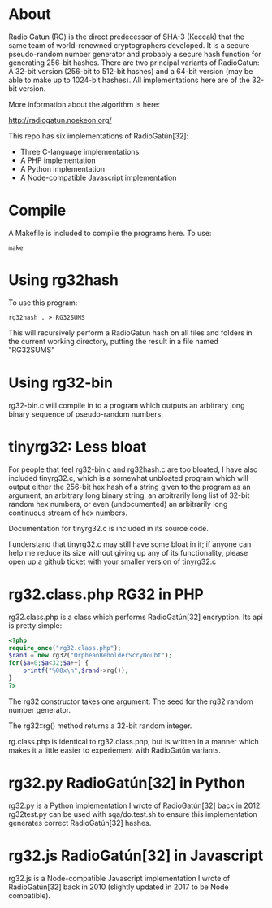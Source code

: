 # About

Radio Gatun (RG) is the direct predecessor of SHA-3 (Keccak) that the
same team of world-renowned cryptographers developed. It is a secure
pseudo-random number generator and probably a secure hash function for
generating 256-bit hashes. There are two principal variants of RadioGatun:
A 32-bit version (256-bit to 512-bit hashes) and a 64-bit version (may
be able to make up to 1024-bit hashes). All implementations here are of
the 32-bit version.

More information about the algorithm is here:

http://radiogatun.noekeon.org/

This repo has six implementations of RadioGatún[32]:

* Three C-language implementations
* A PHP implementation
* A Python implementation
* A Node-compatible Javascript implementation

# Compile

A Makefile is included to compile the programs here. To use:

```
make
```

# Using rg32hash

To use this program:

```
rg32hash . > RG32SUMS
```

This will recursively perform a RadioGatun hash on all files and folders
in the current working directory, putting the result in a file named 
"RG32SUMS"

# Using rg32-bin

rg32-bin.c will compile in to a program which outputs an arbitrary long
binary sequence of pseudo-random numbers.

# tinyrg32: Less bloat

For people that feel rg32-bin.c and rg32hash.c are too bloated, I have
also included tinyrg32.c, which is a somewhat unbloated program which
will output either the 256-bit hex hash of a string given to the program
as an argument, an arbitrary long binary string, an arbitrarily long list
of 32-bit random hex numbers, or even (undocumented) an arbitrarily long
continuous stream of hex numbers.

Documentation for tinyrg32.c is included in its source code.

I understand that tinyrg32.c may still have some bloat in it; if anyone 
can help me reduce its size without giving up any of its functionality,
please open up a github ticket with your smaller version of tinyrg32.c

# rg32.class.php RG32 in PHP

rg32.class.php is a class which performs RadioGatún[32] encryption.
Its api is pretty simple:

```php
<?php
require_once("rg32.class.php");
$rand = new rg32("OrpheanBeholderScryDoubt");
for($a=0;$a<32;$a++) {
	printf("%08x\n",$rand->rg());
}
?>
```

The rg32 constructor takes one argument: The seed for the rg32
random number generator.

The rg32::rg() method returns a 32-bit random integer.

rg.class.php is identical to rg32.class.php, but is written in a
manner which makes it a little easier to experiement with
RadioGatún variants.

# rg32.py RadioGatún[32] in Python

rg32.py is a Python implementation I wrote of RadioGatún[32] back
in 2012.  rg32test.py can be used with sqa/do.test.sh to ensure
this implementation generates correct RadioGatún[32] hashes.

# rg32.js RadioGatún[32] in Javascript

rg32.js is a Node-compatible Javascript implementation I wrote of 
RadioGatún[32] back in 2010 (slightly updated in 2017 to be Node 
compatible).

